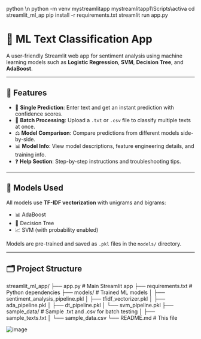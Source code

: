 python \n
python -m venv mystreamlitapp
mystreamlitapp1\Scripts\activa
cd streamlit_ml_ap
pip install -r requirements.txt
streamlit run app.py

# 🤖 ML Text Classification App

A user-friendly Streamlit web app for sentiment analysis using machine learning models such as **Logistic Regression**, **SVM**, **Decision Tree**, and **AdaBoost**.

---

## 🚀 Features

- 🔮 **Single Prediction**: Enter text and get an instant prediction with confidence scores.
- 📁 **Batch Processing**: Upload a `.txt` or `.csv` file to classify multiple texts at once.
- ⚖️ **Model Comparison**: Compare predictions from different models side-by-side.
- 📊 **Model Info**: View model descriptions, feature engineering details, and training info.
- ❓ **Help Section**: Step-by-step instructions and troubleshooting tips.

---

## 🧠 Models Used

All models use **TF-IDF vectorization** with unigrams and bigrams:

- 📊 AdaBoost
- 🌲 Decision Tree
- 📈 SVM (with probability enabled)

Models are pre-trained and saved as `.pkl` files in the `models/` directory.

---

## 🗂️ Project Structure

streamlit_ml_app/
├── app.py # Main Streamlit app
├── requirements.txt # Python dependencies
├── models/ # Trained ML models
│ ├── sentiment_analysis_pipeline.pkl
│ ├── tfidf_vectorizer.pkl
│ ├── ada_pipeline.pkl
│ ├── dt_pipeline.pkl
│ └── svm_pipeline.pkl
├── sample_data/ # Sample .txt and .csv for batch testing
│ ├── sample_texts.txt
│ └── sample_data.csv
└── README.md # This file


![image](https://github.com/user-attachments/assets/fa37b6c8-804d-4455-b6e6-84fbd6d48858)
